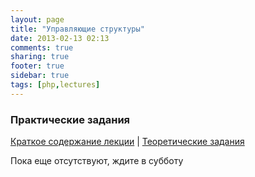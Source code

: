 ```yaml
---
layout: page
title: "Управляющие структуры"
date: 2013-02-13 02:13
comments: true
sharing: true
footer: true
sidebar: true
tags: [php,lectures]
---
```

### Практические задания

[Краткое содержание лекции](03-control-structures.html) |
[Теоретические задания](03-control-structures-theoretical-tasks.html)

Пока еще отсутствуют, ждите в субботу
